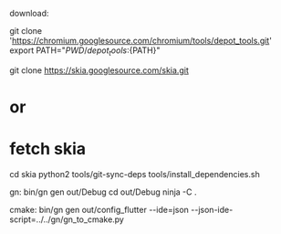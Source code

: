 download:

git clone 'https://chromium.googlesource.com/chromium/tools/depot_tools.git'
export PATH="${PWD}/depot_tools:${PATH}"

git clone https://skia.googlesource.com/skia.git
# or
# fetch skia
cd skia
python2 tools/git-sync-deps
tools/install_dependencies.sh

gn:
bin/gn gen out/Debug
cd out/Debug
ninja -C .

cmake:
bin/gn gen out/config_flutter --ide=json --json-ide-script=../../gn/gn_to_cmake.py
